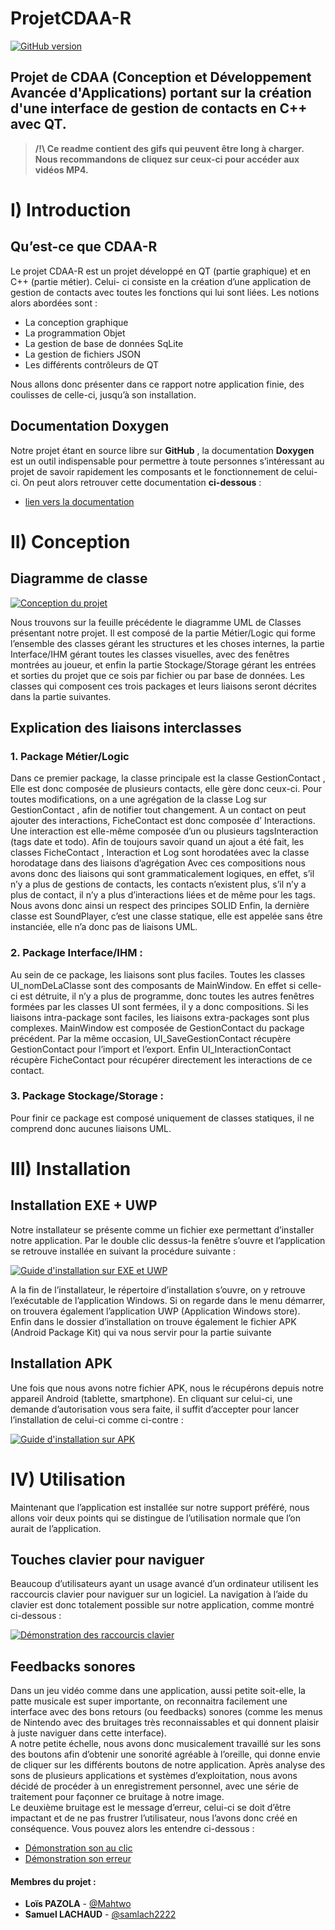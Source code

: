 # ProjetCDAA-R

[![GitHub version](https://img.shields.io/badge/version-2.1.2-purple.svg)](https://img.shields.io/badge)

## Projet de CDAA (Conception et Développement Avancée d'Applications) portant sur la création d'une interface de gestion de contacts en C++ avec QT.
> **/!\ Ce readme contient des gifs qui peuvent être long à charger. Nous recommandons de cliquez sur ceux-ci pour accéder aux vidéos MP4.**

# I) Introduction
## Qu’est-ce que CDAA-R

Le projet CDAA-R est un projet développé en QT (partie graphique) et en C++ (partie métier). Celui-
ci consiste en la création d’une application de gestion de contacts avec toutes les fonctions qui lui sont liées.
Les notions alors abordées sont :
- La conception graphique
- La programmation Objet
- La gestion de base de données SqLite
- La gestion de fichiers JSON
- Les différents contrôleurs de QT

Nous allons donc présenter dans ce rapport notre application finie, des coulisses de celle-ci, jusqu’à son
installation.

## Documentation Doxygen
Notre projet étant en source libre sur **GitHub** , la documentation **Doxygen** est un outil indispensable
pour permettre à toute personnes s’intéressant au projet de savoir rapidement les composants et le
fonctionnement de celui-ci. On peut alors retrouver cette documentation **ci-dessous** :
-  [lien vers la documentation](Doxygen/html)

# II) Conception
## Diagramme de classe

[![Conception du projet](Conception/projetCDAA.png "Cliquez pour la version PDF")](https://github.com/samlach2222/ProjetCDAA-R/blob/main/Conception/projetCDAA.pdf?raw=true)

Nous trouvons sur la feuille précédente le diagramme UML de Classes présentant notre projet. Il est
composé de la partie Métier/Logic qui forme l’ensemble des classes gérant les structures et les choses
internes, la partie Interface/IHM gérant toutes les classes visuelles, avec des fenêtres montrées au joueur, et
enfin la partie Stockage/Storage gérant les entrées et sorties du projet que ce sois par fichier ou par base de
données. Les classes qui composent ces trois packages et leurs liaisons seront décrites dans la partie suivantes.

## Explication des liaisons interclasses
### 1. Package Métier/Logic

Dans ce premier package, la classe principale est la classe GestionContact , Elle est donc composée de
plusieurs contacts, elle gère donc ceux-ci. Pour toutes modifications, on a une agrégation de la classe Log
sur GestionContact , afin de notifier tout changement. A un contact on peut ajouter des interactions,
FicheContact est donc composée d’ Interactions. Une interaction est elle-même composée d’un ou
plusieurs tagsInteraction (tags date et todo). Afin de toujours savoir quand un ajout a été fait, les classes
FicheContact , Interaction et Log sont horodatées avec la classe horodatage dans des liaisons d’agrégation
Avec ces compositions nous avons donc des liaisons qui sont grammaticalement logiques, en effet, s’il n’y a
plus de gestions de contacts, les contacts n’existent plus, s’il n’y a plus de contact, il n’y a plus d’interactions
liées et de même pour les tags. Nous avons donc ainsi un respect des principes SOLID
Enfin, la dernière classe est SoundPlayer, c’est une classe statique, elle est appelée sans être instanciée, elle
n’a donc pas de liaisons UML.

### 2. Package Interface/IHM :

Au sein de ce package, les liaisons sont plus faciles. Toutes les classes UI_nomDeLaClasse sont des
composants de MainWindow. En effet si celle-ci est détruite, il n’y a plus de programme, donc toutes les
autres fenêtres formées par les classes UI sont fermées, il y a donc compositions.
Si les liaisons intra-package sont faciles, les liaisons extra-packages sont plus complexes. MainWindow est
composée de GestionContact du package précédent. Par la même occasion, UI_SaveGestionContact
récupère GestionContact pour l’import et l’export. Enfin UI_InteractionContact récupère FicheContact
pour récupérer directement les interactions de ce contact.


### 3. Package Stockage/Storage :

Pour finir ce package est composé uniquement de classes statiques, il ne comprend donc aucunes liaisons
UML.

# III) Installation
## Installation EXE + UWP

Notre installateur se présente comme un fichier exe permettant d’installer notre application. Par le
double clic dessus-la fenêtre s’ouvre et l’application se retrouve installée en suivant la procédure suivante : 

[![Guide d'installation sur EXE et UWP](Conception/Rendu%20CDAA-R/Compte%20Rendu/Installation/CDAA-R_EXE-UWP.gif)](Conception/Rendu%20CDAA-R/Compte%20Rendu/Installation/CDAA-R_EXE-UWP.mp4)

A la fin de l’installateur, le répertoire d’installation s’ouvre, on y retrouve l’exécutable de l’application
Windows. Si on regarde dans le menu démarrer, on trouvera également l’application UWP (Application
Windows store).  
Enfin dans le dossier d’installation on trouve également le fichier APK (Android Package Kit) qui va
nous servir pour la partie suivante

## Installation APK

Une fois que nous avons notre fichier APK, nous le récupérons depuis notre appareil Android
(tablette, smartphone). En cliquant sur celui-ci, une demande d’autorisation vous sera faite, il suffit
d’accepter pour lancer l’installation de celui-ci comme ci-contre :

[![Guide d'installation sur APK](Conception/Rendu%20CDAA-R/Compte%20Rendu/Installation/CDAA-R_APK.gif)](Conception/Rendu%20CDAA-R/Compte%20Rendu/Installation/CDAA-R_APK.mp4)

# IV) Utilisation 

Maintenant que l’application est installée sur notre support préféré, nous allons voir deux points
qui se distingue de l’utilisation normale que l’on aurait de l’application.

## Touches clavier pour naviguer

Beaucoup d’utilisateurs ayant un usage avancé d’un ordinateur utilisent les raccourcis clavier pour
naviguer sur un logiciel. La navigation à l’aide du clavier est donc totalement possible sur notre
application, comme montré ci-dessous :

[![Démonstration des raccourcis clavier](Conception/Rendu%20CDAA-R/Compte%20Rendu/Installation/Raccourcis%20clavier.gif)](Conception/Rendu%20CDAA-R/Compte%20Rendu/Installation/Raccourcis%20clavier.mp4)

## Feedbacks sonores

Dans un jeu vidéo comme dans une application, aussi petite soit-elle, la patte musicale est super
importante, on reconnaitra facilement une interface avec des bons retours (ou feedbacks) sonores (comme
les menus de Nintendo avec des bruitages très reconnaissables et qui donnent plaisir à juste naviguer dans
cette interface).  
A notre petite échelle, nous avons donc musicalement travaillé sur les sons des boutons afin d’obtenir
une sonorité agréable à l’oreille, qui donne envie de cliquer sur les différents boutons de notre application.
Après analyse des sons de plusieurs applications et systèmes d’exploitation, nous avons décidé de procéder
à un enregistrement personnel, avec une série de traitement pour façonner ce bruitage à notre image.  
Le deuxième bruitage est le message d’erreur, celui-ci se doit d’être impactant et de ne pas frustrer
l’utilisateur, nous l’avons donc créé en conséquence. Vous pouvez alors les entendre ci-dessous :
-  [Démonstration son au clic](Conception/Rendu%20CDAA-R/Compte%20Rendu/Installation/Son_Clic.mp4)
-  [Démonstration son erreur](Conception/Rendu%20CDAA-R/Compte%20Rendu/Installation/Son_Erreur.mp4)


#### Membres du projet :

* **Loïs PAZOLA** - [@Mahtwo](https://github.com/Mahtwo)
* **Samuel LACHAUD** - [@samlach2222](https://github.com/samlach2222)
